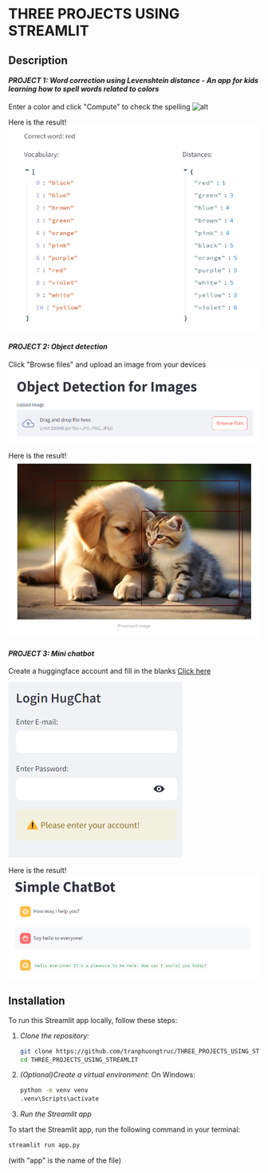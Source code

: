 # THREE PROJECTS USING STREAMLIT

## Description
#### *PROJECT 1: Word correction using Levenshtein distance - An app for kids learning how to spell words related to colors*
Enter a color and click "Compute" to check the spelling
![alt](/assets/data\project1.png)

Here is the result!
![alt](data\project1_result.png)

#### *PROJECT 2: Object detection*
Click "Browse files" and upload an image from your devices
![alt](data\project2.png)

Here is the result!
![alt](data\project2_result.png)

#### *PROJECT 3: Mini chatbot*
Create a huggingface account and fill in the blanks
[Click here](https://huggingface.co/)

![alt](data\project3.png)

Here is the result!
![alt](data\project3_result.png)

## Installation
To run this Streamlit app locally, follow these steps:

1. *Clone the repository:*
    ```sh
    git clone https://github.com/tranphuongtruc/THREE_PROJECTS_USING_STREAMLIT.git
    cd THREE_PROJECTS_USING_STREAMLIT
    ```

2. *(Optional)Create a virtual environment:*
On Windows:
    ```sh
    python -m venv venv
    .venv\Scripts\activate
    ```

3. *Run the Streamlit app*

To start the Streamlit app, run the following command in your terminal:
```sh
streamlit run app.py
```
(with "app" is the name of the file)
